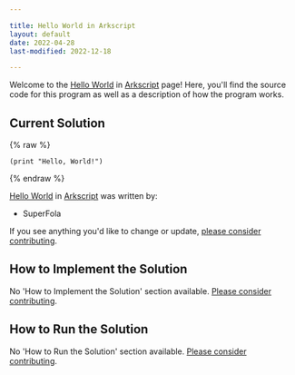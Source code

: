 ```yaml
---

title: Hello World in Arkscript
layout: default
date: 2022-04-28
last-modified: 2022-12-18

---
```


Welcome to the [Hello World](https://sampleprograms.io/projects/hello-world) in [Arkscript](https://sampleprograms.io/languages/arkscript) page! Here, you'll find the source code for this program as well as a description of how the program works.

## Current Solution

{% raw %}

```arkscript
(print "Hello, World!")
```

{% endraw %}

[Hello World](https://sampleprograms.io/projects/hello-world) in [Arkscript](https://sampleprograms.io/languages/arkscript) was written by:

- SuperFola

If you see anything you'd like to change or update, [please consider contributing](https://github.com/TheRenegadeCoder/sample-programs).

## How to Implement the Solution

No 'How to Implement the Solution' section available. [Please consider contributing](https://github.com/TheRenegadeCoder/sample-programs-website).

## How to Run the Solution

No 'How to Run the Solution' section available. [Please consider contributing](https://github.com/TheRenegadeCoder/sample-programs-website).
